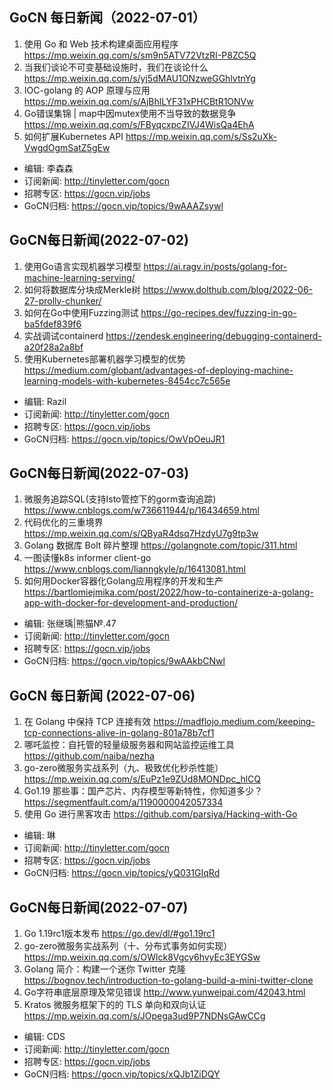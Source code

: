 ## GoCN 每日新闻（2022-07-01）

1. 使用 Go 和 Web 技术构建桌面应用程序 https://mp.weixin.qq.com/s/sm9n5ATV72VtzRI-P8ZC5Q
2. 当我们谈论不可变基础设施时，我们在谈论什么 https://mp.weixin.qq.com/s/yj5dMAU1ONzweGGhlvtnYg
3. IOC-golang 的 AOP 原理与应用 https://mp.weixin.qq.com/s/AjBhlLYF31xPHCBtR1ONVw
4. Go错误集锦 | map中因mutex使用不当导致的数据竞争 https://mp.weixin.qq.com/s/FByqcxpcZIVJ4WisQa4EhA
5. 如何扩展Kubernetes API https://mp.weixin.qq.com/s/Ss2uXk-VwgdOgmSatZ5gEw

* 编辑: 李森森
* 订阅新闻: http://tinyletter.com/gocn
* 招聘专区: https://gocn.vip/jobs
* GoCN归档: https://gocn.vip/topics/9wAAAZsywl

## GoCN每日新闻(2022-07-02)

1. 使用Go语言实现机器学习模型 https://ai.ragv.in/posts/golang-for-machine-learning-serving/  
2. 如何将数据库分块成Merkle树 https://www.dolthub.com/blog/2022-06-27-prolly-chunker/  
3. 如何在Go中使用Fuzzing测试 https://go-recipes.dev/fuzzing-in-go-ba5fdef839f6 
4. 实战调试containerd https://zendesk.engineering/debugging-containerd-a20f28a2a8bf
5. 使用Kubernetes部署机器学习模型的优势 https://medium.com/globant/advantages-of-deploying-machine-learning-models-with-kubernetes-8454cc7c565e  
 
* 编辑: Razil
* 订阅新闻: http://tinyletter.com/gocn
* 招聘专区: https://gocn.vip/jobs
* GoCN归档: https://gocn.vip/topics/OwVpOeuJR1


## GoCN每日新闻(2022-07-03)

1. 微服务追踪SQL(支持Isto管控下的gorm查询追踪) https://www.cnblogs.com/w736611944/p/16434659.html
2. 代码优化的三重境界 https://mp.weixin.qq.com/s/QByaR4dsq7HzdyU7g9tp3w
3. Golang 数据库 Bolt 碎片整理 https://golangnote.com/topic/311.html
4. 一图读懂k8s informer client-go https://www.cnblogs.com/lianngkyle/p/16413081.html
5. 如何用Docker容器化Golang应用程序的开发和生产 https://bartlomiejmika.com/post/2022/how-to-containerize-a-golang-app-with-docker-for-development-and-production/
 
* 编辑: 张继瑀|熊猫№.47
* 订阅新闻: http://tinyletter.com/gocn
* 招聘专区: https://gocn.vip/jobs
* GoCN归档: https://gocn.vip/topics/9wAAkbCNwl

## GoCN 每日新闻 (2022-07-06)

1. 在 Golang 中保持 TCP 连接有效 https://madflojo.medium.com/keeping-tcp-connections-alive-in-golang-801a78b7cf1
2. 哪吒监控：自托管的轻量级服务器和网站监控运维工具 https://github.com/naiba/nezha
3. go-zero微服务实战系列（九、极致优化秒杀性能）https://mp.weixin.qq.com/s/EuPz1e9ZUd8MONDpc_hlCQ
4. Go1.19 那些事：国产芯片、内存模型等新特性，你知道多少？ https://segmentfault.com/a/1190000042057334
5. 使用 Go 进行黑客攻击 https://github.com/parsiya/Hacking-with-Go

- 编辑: 琳 
- 订阅新闻: http://tinyletter.com/gocn
- 招聘专区: https://gocn.vip/jobs
- GoCN归档:  https://gocn.vip/topics/yQ031GIqRd

## GoCN每日新闻(2022-07-07)

1. Go 1.19rc1版本发布 https://go.dev/dl/#go1.19rc1 
2. go-zero微服务实战系列（十、分布式事务如何实现）https://mp.weixin.qq.com/s/OWlck8Vgcy6hvyEc3EYGSw 
3. Golang 简介：构建一个迷你 Twitter 克隆 https://bognov.tech/introduction-to-golang-build-a-mini-twitter-clone 
4. Go字符串底层原理及常见错误 http://www.yunweipai.com/42043.html 
5. Kratos 微服务框架下的的 TLS 单向和双向认证 https://mp.weixin.qq.com/s/JOpega3ud9P7NDNsGAwCCg 

* 编辑: CDS
* 订阅新闻: http://tinyletter.com/gocn
* 招聘专区: https://gocn.vip/jobs
* GoCN归档: https://gocn.vip/topics/xQJb1ZiDQY
